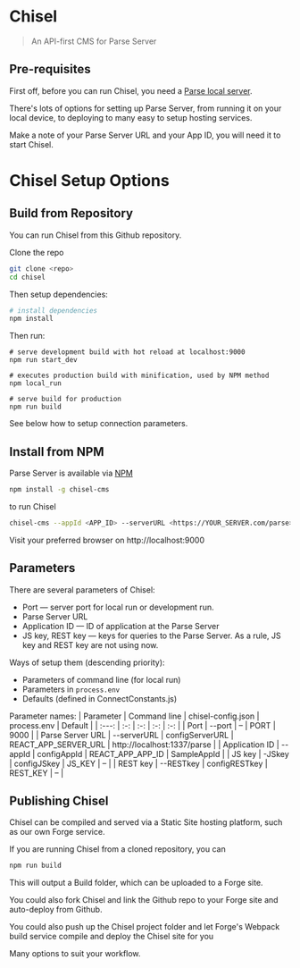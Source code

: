 Chisel
=====================

> An API-first CMS for Parse Server

## Pre-requisites

First off, before you can run Chisel, you need a [Parse local server](https://github.com/beachio/chisel-parse-server-starter).

There's lots of options for setting up Parse Server, from running it on your local device, to deploying to many easy to setup hosting services.

Make a note of your Parse Server URL and your App ID, you will need it to start Chisel.

# Chisel Setup Options

## Build from Repository

You can run Chisel from this Github repository.

Clone the repo

```bash
git clone <repo>
cd chisel
```

Then setup dependencies:

``` bash
# install dependencies
npm install
```

Then run:

```
# serve development build with hot reload at localhost:9000
npm run start_dev

# executes production build with minification, used by NPM method
npm local_run

# serve build for production
npm run build
```

See below how to setup connection parameters.

## Install from NPM

Parse Server is available via [NPM](https://www.npmjs.com/package/chisel-cms)

``` bash
npm install -g chisel-cms
```

to run Chisel

``` bash
chisel-cms --appId <APP_ID> --serverURL <https://YOUR_SERVER.com/parse>
```
Visit your preferred browser on http://localhost:9000

## Parameters
There are several parameters of Chisel:
- Port — server port for local run or development run.
- Parse Server URL
- Application ID — ID of application at the Parse Server
- JS key, REST key — keys for queries to the Parse Server. As a rule, JS key and REST key are not using now.

Ways of setup them (descending priority):
- Parameters of command line (for local run)
- Parameters in `process.env`
- Defaults (defined in ConnectConstants.js)

Parameter names:
| Parameter | Command line | chisel-config.json  | process.env  | Default |
| :---:   | :-: | :-: | :-: | :-: |
| Port | --port | – | PORT | 9000 |
| Parse Server URL | --serverURL | configServerURL | REACT_APP_SERVER_URL | http://localhost:1337/parse |
| Application ID | --appId | configAppId | REACT_APP_APP_ID | SampleAppId |
| JS key | -JSkey | configJSkey | JS_KEY | – |
| REST key | --RESTkey | configRESTkey | REST_KEY | – |


## Publishing Chisel

Chisel can be compiled and served via a Static Site hosting platform, such as our own Forge service.

If you are running Chisel from a cloned repository, you can

``` bash
npm run build
```

This will output a Build folder, which can be uploaded to a Forge site.

You could also fork Chisel and link the Github repo to your Forge site and auto-deploy from Github.

You could also push up the Chisel project folder and let Forge's Webpack build service compile and deploy the Chisel site for you

Many options to suit your workflow.
